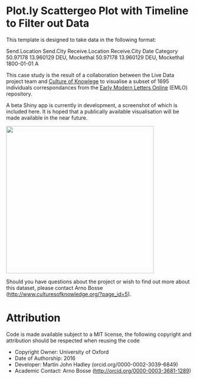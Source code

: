 # Plot.ly Scattergeo Plot with Timeline to Filter out Data

This template is designed to take data in the following format:

Send.Location   Send.City   Receive.Location    Receive.City    Date    Category
50.97178 13.960129  DEU, Mockethal  50.97178 13.960129  DEU, Mockethal  1800-01-01  A

This case study is the result of a collaboration between the Live Data project team and [Culture of Knowlege](http://www.culturesofknowledge.org/) to visualise a subset of 1695 individuals correspondances from the <a href="http://emlo.bodleian.ox.ac.uk/">Early Modern Letters Online</a> (EMLO) repository.

A beta Shiny app is currently in development, a screenshot of which is included here. It is hoped that a publically available visualisation will be made available in the near future.

<img src="https://raw.githubusercontent.com/ox-it/Live-Data_Case-Studies/master/2016%20Case%20Studies/Cultures-of-Knowledge/CulturesOfKnowledge_screenshot.png" width="400">

Should you have questions about the project or wish to find out more about this dataset, please contact Arno Bosse (http://www.culturesofknowledge.org/?page_id=5).

# Attribution

Code is made available subject to a MIT license, the following copyright and attribution should be respected when reusing the code

- Copyright Owner: University of Oxford
- Date of Authorship: 2016
- Developer: Martin John Hadley (orcid.org/0000-0002-3039-6849)
- Academic Contact: Arno Bosse (http://orcid.org/0000-0003-3681-1289)
